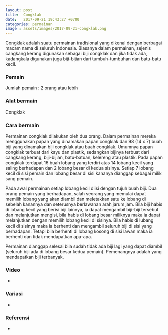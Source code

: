 ```yaml
---
layout: post
title:  Congklak
date:   2017-09-21 19:43:27 +0700
categories: permainan
image : assets/images/2017-09-21-congklak.png
---
```


Congklak adalah suatu permainan tradisional yang dikenal dengan berbagai macam nama di seluruh Indonesia. Biasanya dalam permainan, sejenis cangkang kerang digunakan sebagai biji congklak dan jika tidak ada, kadangkala digunakan juga biji-bijian dari tumbuh-tumbuhan dan batu-batu kecil.

### Pemain

Jumlah pemain : 2 orang atau lebih

### Alat bermain

Congklak


### Cara bermain

Permainan congklak dilakukan oleh dua orang. Dalam permainan mereka menggunakan papan yang dinamakan papan congklak dan 98 (14 x 7) buah biji yang dinamakan biji congklak atau buah congklak. Umumnya papan congklak terbuat dari kayu dan plastik, sedangkan bijinya terbuat dari cangkang kerang, biji-bijian, batu-batuan, kelereng atau plastik. Pada papan congklak terdapat 16 buah lobang yang terdiri atas 14 lobang kecil yang saling berhadapan dan 2 lobang besar di kedua sisinya. Setiap 7 lobang kecil di sisi pemain dan lobang besar di sisi kananya dianggap sebagai milik sang pemain.

Pada awal permainan setiap lobang kecil diisi dengan tujuh buah biji. Dua orang pemain yang berhadapan, salah seorang yang memulai dapat memilih lobang yang akan diambil dan meletakkan satu ke lobang di sebelah kanannya dan seterusnya berlawanan arah jarum jam. Bila biji habis di lobang kecil yang berisi biji lainnya, ia dapat mengambil biji-biji tersebut dan melanjutkan mengisi, bila habis di lobang besar miliknya maka ia dapat melanjutkan dengan memilih lobang kecil di sisinya. Bila habis di lubang kecil di sisinya maka ia berhenti dan mengambil seluruh biji di sisi yang berhadapan. Tetapi bila berhenti di lobang kosong di sisi lawan maka ia berhenti dan tidak mendapatkan apa-apa.

Permainan dianggap selesai bila sudah tidak ada biji lagi yang dapat diambil (seluruh biji ada di lobang besar kedua pemain). Pemenangnya adalah yang mendapatkan biji terbanyak.


### Video

-

### Variasi

- 

### Referensi

- 
